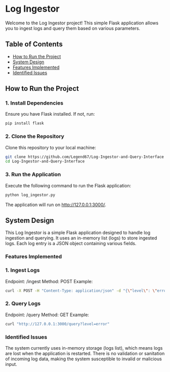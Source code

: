 # Log Ingestor

Welcome to the Log Ingestor project! This simple Flask application allows you to ingest logs and query them based on various parameters.

## Table of Contents

- [How to Run the Project](#how-to-run-the-project)
- [System Design](#system-design)
- [Features Implemented](#features-implemented)
- [Identified Issues](#identified-issues)

## How to Run the Project

### 1. Install Dependencies
Ensure you have Flask installed. If not, run:

```bash
pip install flask
```
### 2. Clone the Repository
Clone this repository to your local machine:

```bash
git clone https://github.com/Legend67/Log-Ingestor-and-Query-Interface
cd Log-Ingestor-and-Query-Interface
```

### 3. Run the Application
Execute the following command to run the Flask application:

```bash
python log_ingestor.py
```
The application will run on http://127.0.0.1:3000/.

## System Design
This Log Ingestor is a simple Flask application designed to handle log ingestion and querying. It uses an in-memory list (logs) to store ingested logs. Each log entry is a JSON object containing various fields.

### Features Implemented
### 1. Ingest Logs
Endpoint: /ingest
Method: POST
Example:
```bash
curl -X POST -H "Content-Type: application/json" -d "{\"level\": \"error\", \"message\": \"Failed to connect to DB\", \"resourceId\": \"server-1234\", \"timestamp\": \"2023-09-15T08:00:00Z\", \"traceId\": \"abc-xyz-123\", \"spanId\": \"span-456\", \"commit\": \"5e5342f\", \"metadata\": {\"parentResourceId\": \"server-0987\"}}" http://127.0.0.1:3000/ingest
```
### 2. Query Logs
Endpoint: /query
Method: GET
Example:
```bash
curl "http://127.0.0.1:3000/query?level=error"
```
### Identified Issues
The system currently uses in-memory storage (logs list), which means logs are lost when the application is restarted.
There is no validation or sanitation of incoming log data, making the system susceptible to invalid or malicious input.
